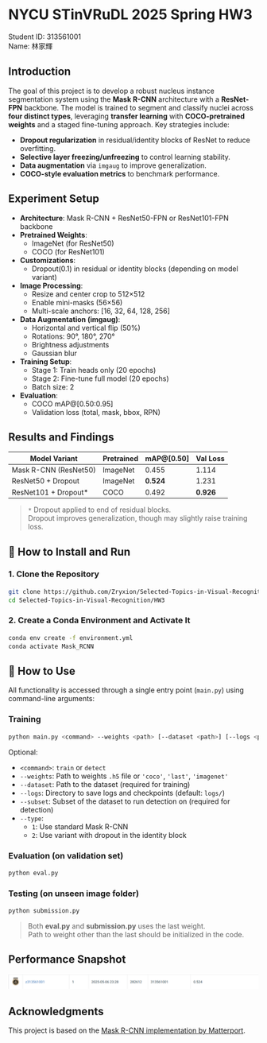 # NYCU STinVRuDL 2025 Spring HW3
Student ID: 313561001   
Name: 林家輝

## Introduction

The goal of this project is to develop a robust nucleus instance segmentation system using the **Mask R-CNN** architecture with a **ResNet-FPN** backbone. The model is trained to segment and classify nuclei across **four distinct types**, leveraging **transfer learning** with **COCO-pretrained weights** and a staged fine-tuning approach.
Key strategies include: 
* **Dropout regularization** in residual/identity blocks of ResNet to reduce overfitting.
* **Selective layer freezing/unfreezing** to control learning stability.
* **Data augmentation** via `imgaug` to improve generalization.
* **COCO-style evaluation metrics** to benchmark performance.

## Experiment Setup


- **Architecture**: Mask R-CNN + ResNet50-FPN or ResNet101-FPN backbone  
- **Pretrained Weights**:
  - ImageNet (for ResNet50)
  - COCO (for ResNet101)
- **Customizations**:
  - Dropout(0.1) in residual or identity blocks (depending on model variant)
- **Image Processing**:
  - Resize and center crop to 512×512
  - Enable mini-masks (56×56)
  - Multi-scale anchors: [16, 32, 64, 128, 256]
- **Data Augmentation (imgaug)**:
  - Horizontal and vertical flip (50%)
  - Rotations: 90°, 180°, 270°
  - Brightness adjustments
  - Gaussian blur
- **Training Setup**:
  - Stage 1: Train heads only (20 epochs)
  - Stage 2: Fine-tune full model (20 epochs)
  - Batch size: 2
- **Evaluation**:
  - COCO mAP@[0.50:0.95]
  - Validation loss (total, mask, bbox, RPN)
    
## Results and Findings

| Model Variant               | Pretrained | mAP@[0.50] | Val Loss |
|----------------------------|------------|------------|----------|
| Mask R-CNN (ResNet50)      | ImageNet   | 0.455      | 1.114    |
| ResNet50 + Dropout         | ImageNet   | **0.524**  | 1.231    |
| ResNet101 + Dropout*       | COCO       | 0.492      | **0.926**|

> `*` Dropout applied to end of residual blocks.  
> Dropout improves generalization, though may slightly raise training loss.

## 🔧 How to Install and Run

### 1. Clone the Repository

```bash
git clone https://github.com/Zryxion/Selected-Topics-in-Visual-Recognition
cd Selected-Topics-in-Visual-Recognition/HW3
```

### 2. Create a Conda Environment and Activate It

```bash
conda env create -f environment.yml
conda activate Mask_RCNN
```

## 🚀 How to Use

All functionality is accessed through a single entry point (`main.py`) using command-line arguments:

### Training

```bash
python main.py <command> --weights <path> [--dataset <path>] [--logs <path>] [--subset <name>] --type <1|2>
```

Optional:
* `<command>`: `train` or `detect`
* `--weights`: Path to weights `.h5` file or `'coco'`, `'last'`, `'imagenet'`
* `--dataset`: Path to the dataset (required for training)
* `--logs`: Directory to save logs and checkpoints (default: `logs/`)
* `--subset`: Subset of the dataset to run detection on (required for detection)
* `--type`:
  * `1`: Use standard Mask R-CNN
  * `2`: Use variant with dropout in the identity block



### Evaluation (on validation set)

```bash
python eval.py
```

### Testing (on unseen image folder)

```bash
python submission.py
```

> Both **eval.py** and **submission.py** uses the last weight.  
> Path to weight other than the last should be initialized in the code.

## Performance Snapshot

![](https://github.com/Zryxion/Selected-Topics-in-Visual-Recognition/blob/main/HW3/image/placement.png)

## Acknowledgments

This project is based on the [Mask R-CNN implementation by Matterport](https://github.com/matterport/Mask_RCNN/tree/master). 
